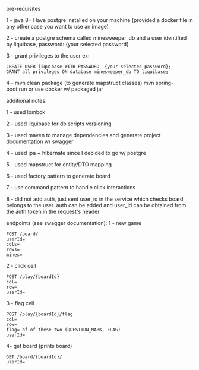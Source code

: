 pre-requisites

1 - java 8+ Have postgre installed on your machine (provided a docker file in any other case you want to use an image)

2 - create a postgre schema called minesweeper_db and a user identified by liquibase, password: {your selected password}

3 - grant privileges to the user ex:

	CREATE USER liquibase WITH PASSWORD  {your selected password};
	GRANT all privileges ON database minesweeper_db TO liquibase;
	
4 - mvn clean package (to generate mapstruct classes)
	mvn spring-boot:run or  use docker w/ packaged jar

additional notes:

1 - used lombok

2 - used liquibase for db scripts versioning

3 - used maven to manage dependencies and generate project documentation w/ swagger

4 - used jpa + hibernate since I decided to go w/ postgre

5 - used mapstruct for entity/DTO mapping	

6 - used factory pattern to generate board

7 - use command pattern to handle click interactions

8 - did not add auth, just sent user_id in the service which checks board belongs to the user. 
	auth can be added and user_id can be obtained from the auth token in the request's header


endpoints (see swagger documentation):
1 - new game

	POST /board/
	userId=
	cols=
	rows=
	mines=
	
2 - click cell
	
	POST /play/{boardId}	
	col=
	row=
	userId=
	
3 - flag cell
	
	POST /play/{boardId}/flag	
	col=
	row=
	flag= of of these two (QUESTION_MARK, FLAG)
	userId=

4- get board (prints board)
	
	GET /board/{boardId}/	
	userId=	
